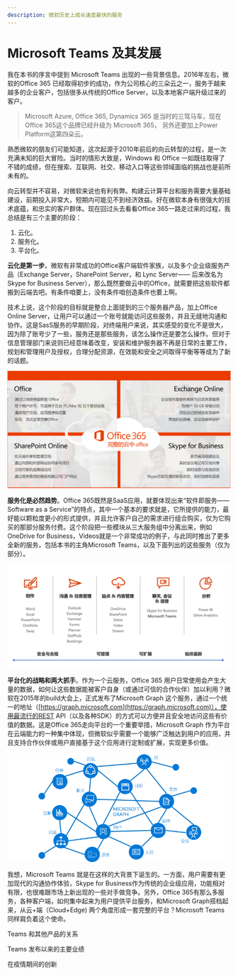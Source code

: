 ```yaml
---
description: 微软历史上成长速度最快的服务
---
```


# Microsoft Teams 及其发展

我在本书的序言中提到 Microsoft Teams 出现的一些背景信息。2016年左右，微软的Office 365 已经取得初步的成功，作为公司核心的三朵云之一，服务于越来越多的企业客户，包括很多从传统的Office Server，以及本地客户端升级过来的客户。

> Microsoft Azure, Office 365, Dynamics 365 是当时的三驾马车，现在Office 365这个品牌已经升级为 Microsoft 365， 另外还要加上Power Platform这第四朵云。

熟悉微软的朋友们可能知道，这次起源于2010年前后的向云转型的过程，是一次充满未知的巨大冒险。当时的情形大致是，Windows 和 Office 一如既往取得了不错的成绩，但在搜索、互联网、社交、移动入口等这些领域面临的挑战也是前所未有的。

向云转型并不容易，对微软来说也有利有弊。构建云计算平台和服务需要大量基础建设，前期投入非常大，短期内可能见不到经济效益。好在微软本身有很强大的技术底蕴，和忠实的客户群体。现在回过头去看看Office 365一路走过来的过程，我总结是有三个主要的阶段：

1. 云化。
2. 服务化。
3. 平台化。

**云化是第一步**。微软有非常成功的Office客户端软件家族，以及多个企业级服务产品（Exchange Server，SharePoint Server，和 Lync Server—— 后来改名为 Skype for Business Server），那么既然要做云中的Office，就需要把这些软件都搬到云端去吧。有条件咱要上，没有条件咱创造条件也要上啊。

技术上说，这个阶段的目标就是整合上面提到的三个服务器产品，加上Office Online Server，让用户可以通过一个账号就能访问这些服务，并且无缝地沟通和协作。这是SasS服务的早期阶段，对终端用户来说，其实感受的变化不是很大，因为除了账号少了一些，服务还是那些服务，该怎么操作还是要怎么操作。但对于信息管理部门来说则已经意味着改变，安装和维护服务器不再是日常的主要工作，规划和管理用户及授权，合理分配资源，在效能和安全之间取得平衡等等成为了新的话题。

![](../.gitbook/assets/image%20%2813%29.png)

**服务化是必然趋势**。Office 365既然是SaaS应用，就要体现出来“软件即服务——Software as a Service”的特点，其中一个基本的要求就是，它所提供的能力，最好能以颗粒度更小的形式提供，并且允许客户自己的需求进行组合购买，仅为它购买的那部分服务付费。这个阶段把一些模块从三大服务组中分离出来，例如OneDrive for Business，Videos就是一个非常成功的例子，与此同时推出了更多全新的服务，包括本书的主角Microsoft Teams，以及下面列出的这些服务（仅为部分）。

![](../.gitbook/assets/image%20%2814%29.png)

**平台化的战略和两大抓手**。作为一个云服务，Office 365 用户日常使用会产生大量的数据，如何让这些数据能被客户自身（或通过可信的合作伙伴）加以利用？微软在2015年的build大会上，正式发布了Microsoft Graph 这个服务，通过一个统一的地址（[https://graph.microsoft.com](https://graph.microsoft.com)），使用最流行的REST API（以及各种SDK）的方式可以方便并且安全地访问这些有价值的数据。这是Office 365走向平台的一个重要举措，Microsoft Graph 作为平台在云端能力的一种集中体现，但微软似乎需要一个能够广泛触达到用户的应用，并且支持合作伙伴或用户直接基于这个应用进行定制或扩展，实现更多价值。

![](../.gitbook/assets/image%20%2810%29.png)



我想，Microsoft Teams 就是在这样的大背景下诞生的。一方面，用户需要有更加现代的沟通协作体验，Skype for Business作为传统的企业级应用，功能相对有限，也很难跟市场上新出现的一些对手做竞争。另外，Office 365有那么多服务，各种客户端，如何集中起来为用户提供平台服务，和Microsoft Graph搭档起来，从云+端（Cloud+Edge\) 两个角度形成一套完整的平台？Microsoft Teams 同样肩负着这个使命。







Teams 和其他产品的关系

Teams 发布以来的主要业绩

在疫情期间的创新



